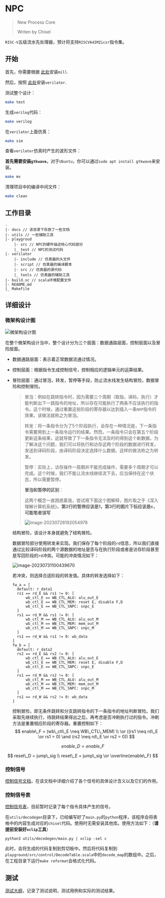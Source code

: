 NPC
=======================

> New Process Core
>
> Writen by Chisel

`RISC-V`五级流水先处理器，预计将支持`RISCV64IMZicsr`指令集。

## 开始

首先，你需要根据 [此处](https://com-lihaoyi.github.io/mill)安装`mill`.

然后，按照 [此处](https://verilator.org/guide/latest/install.html)安装`verilator`.

测试整个设计：
```bash
make test
```

生成`verilog`代码：
```bash
make verilog
```

在`verilator`上面仿真：

```bash
make sim
```

查看`verilator`仿真时产生的波形文件：

**首先需要安装`gtkwave`**。对于`Ubuntu`，你可以通过`sudo apt install gtkwave`来安装。

```bash
make mv
```

清理项目中的编译中间文件：

```bash
make clean
```

## 工作目录

```
.
|- docs // 该目录下存放了一些文档
|- utils // 一些辅助工具
|- playgroud
	|- src // NPC的硬件描述核心代码部分
	|_ test // NPC的测试代码
|- verilator
	|- include // 仿真器的头文件
	|- script // 仿真器的编译脚本
	|- src // 仿真器的源代码
	|_ tools // 仿真器的辅助工具
|- build.sc // scala环境配置文件
|- README.md
|_ Makefile
```

## 详细设计

### 微架构设计图

![微架构设计图](./docs/微架构设计.png)

在整个微架构设计当中，整个设计分为三个层面：数据通路层面，控制层面以及冒险层面。

- 数据通路层面：表示着正常数据流通过情况。

- 控制层面：根据指令生成控制信号，控制相应的逻辑单元的运算结果。

- 冒险层面：通过冒泡，转发，暂停等手段，防止流水线发生结构冒险，数据冒险和控制冒险。

  > 冒泡：例如在跳转指令时，因为需要三个周期（取指，译码，执行）才能判断出下一跳指令的地址，所以存在可能执行了两条不应该执行的指令。这个时候，通过重置这些阶段的寄存器以达到插入一条`NOP`指令的效果。该做法就称之为冒泡。
  >
  > 转发：将一条指令分为了5个阶段执行，会存在一种情况是，下一条指令需要用到上一条指令运行的结果。然而，一条指令只会在第五个阶段更新这条结果，这就导致了下一条指令无法及时的得到这个新数据。为了解决这个问题，我们可以将执行和访存这两个阶段的数据进行转发，发送到译码阶段，由译码阶段决定选择什么数据。这样的做法称之为转发。
  >
  > 暂停：实际上，访存操作一周期并不能完成操作，需要多个周期才可以完成。这个时候，我们不能让流水线继续流下去，应当保持在这个状态，所以需要暂停。
  >
  > **冒泡和暂停的区别**：
  >
  > 这两个概念一直困惑着我，尝试用下面这个图解释，图片取之于《深入理解计算机系统》。**第2行的暂停应该是1，第3行的图片下标应该是c，可能笔者误写**
  >
  > ![image-20230728192054978](https://raw.githubusercontent.com/YEWPO/yewpoblogonlinePic/main/image-20230728192054978.png)
  
  结构冒险，该设计本身就避免了结构冒险。
  
  数据冒险部分使用转发来实现。我们保存了每个阶段的`rd`信息，所以我们直接通过比较译码阶段的两个源数据的地址是否与在执行阶段或者是访存阶段甚至是写回阶段的`rd`冲突。可能的冲突情况如下：
  
  ![image-20230731100439670](https://raw.githubusercontent.com/YEWPO/yewpoblogonlinePic/main/image-20230731100439670.png)
  
  若冲突，则选择合适阶段的转发值。具体的转发选择如下：
  
  ```
  fw_a = [
  	default: r_data1
  	rs1 == rd_E && rs1 != 0: [
  		wb_ctl_E == WB_CTL_ALU: alu_out_E
  		wb_ctl_E == WB_CTL_MEM: reset E, disable F,D
  		wb_ctl_E == WB_CTL_SNPC: snpc_E
  	]
  	rs1 == rd_M && rs1 != 0: [
  		wb_ctl_M == WB_CTL_ALU: alu_out_M
  		wb_ctl_M == WB_CTL_MEM: mem_out_M
  		wb_ctl_M == WB_CTL_SNPC: snpc_M
  	]
  	rs1 == rd_W && rs1 != 0: wb_data
  ]
  fw_b = [
  	default: r_data2
  	rs2 == rd_E && rs2 != 0: [
  		wb_ctl_E == WB_CTL_ALU: alu_out_E
  		wb_ctl_E == WB_CTL_MEM: reset E, disable F,D
  		wb_ctl_E == WB_CTL_SNPC: snpc_E
  	]
  	rs1 == rd_M && rs2 != 0: [
  		wb_ctl_M == WB_CTL_ALU: alu_out_M
  		wb_ctl_M == WB_CTL_MEM: mem_out_M
  		wb_ctl_M == WB_CTL_SNPC: snpc_M
  	]
  	rs1 == rd_W && rs2 != 0: wb_data
  ]
  ```
  
  控制冒险，即无条件跳转和分支跳转指令的下一条指令的地址判断冒险。我们采取先继续执行，待跳转结果得出之后，再考虑是否冲刷执行过的指令。冲刷方法是重置相应阶段的寄存器。重置控制如下：
  $$
  enable\_F = (wb\_ctl\_E \neq WB\_CTL\_MEM) \\ \or ((rs1 \neq rd\_E \or rs1 = 0) \and (rs2 \neq rd\_E \or rs2 = 0))
  $$

$$
enable\_D = enable\_F
$$

$$
reset\_D = jump\_sig \\
reset\_E = jump\_sig \or \overline{enable\_F}
$$

### 控制信号

[控制信号文档](./docs/控制信号.md)，在该文档中详细介绍了各个信号的具体设计含义以及它们的作用。

### 控制信号表

[控制信号表](./docs/控制信号表.csv)，目前暂时记录了每个指令具体产生的信号。

在`utils/decodegen`目录下，已经编写好了`main.py`的`python`程序，该程序会将表格中的内容生成对应的`chisel`代码。使用时无需安装其他库。使用方法如下：（**请提前安装好`xclip`工具**）

```shell
python3 utils/decodegen/main.py | xclip -sel c
```

此时，会将生成的代码复制到剪切板中。然后将代码复制到`playground/src/control/DecodeTable.scala`中的`decode_map`的数组中。之后，在工程目录下运行`make reformat`会格式化代码。

## 测试

[测试大纲](./docs/测试大纲.md)，记录了测试说明，测试用例和实际的测试结果。
